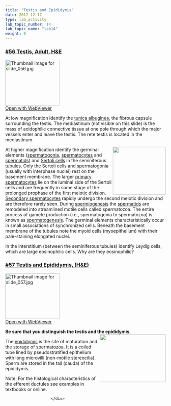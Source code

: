 ```yaml
---
title: "Testis and Epididymis"
date: 2017-12-17
type: lab_activity
lab_topic_number: 14
lab_topic_name: "lab14"
weight: 0
---
```

<div class="entrybody">
						<h3><u><b>#56 Testis, Adult, <span class="caps">H&amp;E</span></b></u></h3>

<div class="thumbnail"> <a href="http://virtualslides.cumc.columbia.edu/56.svs/view.apml?" target="_blank"><img alt="Thumbnail image for slide_056.jpg" src="/assets/images/slide_056-thumb-170x143-1518.jpg" width="170" height="143" class="mt-image-left"></a><br><a href="http://virtualslides.cumc.columbia.edu/56.svs/view.apml?" target="_blank">Open with WebViewer</a> </div>

<p>At low magnification identify the <u>tunica albuginea</u>, the fibrous capsule surrounding the testis. The mediastinum (not visible on this slide) is the mass of acidophilic connective tissue at one pole through which the major vessels enter and leave the testis.  The rete testis is located in the mediastinum.  </p>

<p><img src="/assets/images/56%20testis.jpg" style="width:166px; height:150px; float:right;">At higher magnification identify the germinal elements (<u>spermatogonia</u>, <u>spermatocytes</u> and <u>spermatids</u>) and <u>Sertoli cells</u> in the seminiferous tubules.  Only the Sertoli cells and spermatogonia (usually with interphase nuclei) rest on the basement membrane.  The larger <u>primary spermatocytes</u> lie on the luminal side of the Sertoli cells and are frequently in some stage of the prolonged prophase of the first meiotic division.  <u>Secondary spermatocytes</u> rapidly undergo the second meiotic division and are therefore rarely seen.  During <u>spermiogenesis</u> the <u>spermatids</u> are remodeled into streamlined motile cells called spermatozoa.  The entire process of gamete production (i.e., spermatogonia to spermatozoa) is known as <u>spermatogenesis</u>.  The germinal elements characteristically occur in small associations of synchronized cells.  Beneath the basement membrane of the tubules note the myoid cells (myoepithelium) with their pale-staining elongated nuclei. </p>

<p>In the interstitium (between the seminiferous tubules) identify Leydig cells, which are large eosinophilic cells.  Why are they eosinophilic?</p>

<h3><u><b>#57 Testis and Epididymis, (H&amp;E)</b></u></h3>

<div class="thumbnail"> <a href="http://virtualslides.cumc.columbia.edu/57.svs/view.apml?" target="_blank"><img alt="Thumbnail image for slide_057.jpg" src="/assets/images/slide_057-thumb-170x143-1521.jpg" width="170" height="143" class="mt-image-left"></a><br><a href="http://virtualslides.cumc.columbia.edu/57.svs/view.apml?" target="_blank">Open with WebViewer</a> </div>

<p><strong>Be sure that you distinguish the testis and the epididymis.</strong> <img src="/assets/images/57%20testis%20and%20epididimus.jpg" style="width:207px; height:150px; float:right;"></p>

<p>The <u>epididymis</u> is the site of maturation and the storage of spermatozoa.  It is a coiled tube lined by pseudostratified epithelium with long microvilli (non-motile stereocilia).  Sperm are stored in the tail (cauda) of the epididymis.</p>

<p>Note:  For the histological characteristics of the efferent ductules see examples in textbooks or online.</p>
						
						
						</div>
